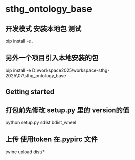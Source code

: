 # sthg_ontology_base


##  开发模式 安装本地包 测试
pip install -e .

##  另外一个项目引入本地安装的包
pip install -e D:\workspace2025\workspace-sthg-2025\07\sthg_ontology_base

## Getting started
## 打包前先修改  setup.py 里的 version的值
python setup.py sdist bdist_wheel
## 上传 使用token 在.pypirc 文件
 twine upload dist/*


